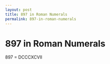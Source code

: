 ```yaml
---
layout: post
title: 897 in Roman Numerals
permalink: 897-in-roman-numerals
---
```


# 897 in Roman Numerals

897 = DCCCXCVII
